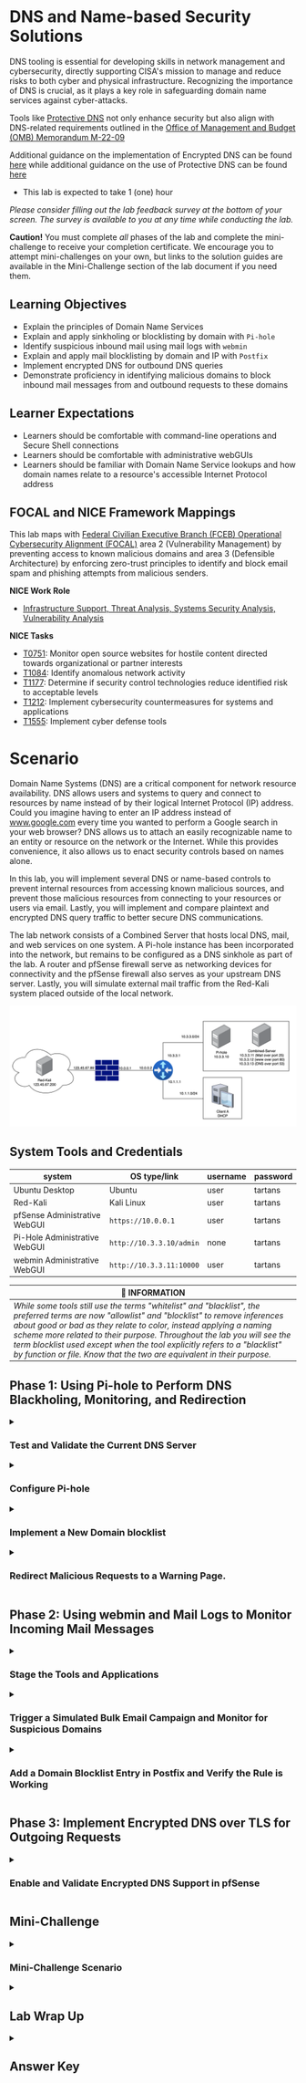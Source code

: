 # DNS and Name-based Security Solutions

DNS tooling is essential for developing skills in network management and cybersecurity, directly supporting CISA's mission to manage and reduce risks to both cyber and physical infrastructure. Recognizing the importance of DNS is crucial, as it plays a key role in safeguarding domain name services against cyber-attacks.

Tools like <a href="https://www.ci.protectivedns.cisa.gov/" target="_blank">Protective DNS</a> not only enhance security but also align with DNS-related requirements outlined in the <a href="https://www.whitehouse.gov/wp-content/uploads/2022/01/M-22-09.pdf" target="_blank">Office of Management and Budget (OMB) Memorandum M-22-09</a>

Additional guidance on the implementation of Encrypted DNS can be found <a href="https://www.cisa.gov/news-events/news/cisa-publishes-encrypted-dns-implementation-guidance-federal-agencies" target="_blank">here</a> while additional guidance on the use of Protective DNS can be found <a href="https://www.cisa.gov/resources-tools/services/protective-domain-name-system-resolver" target="_blank">here</a>

 - This lab is expected to take 1 (one) hour

*Please consider filling out the lab feedback survey at the bottom of your screen. The survey is available to you at any time while conducting the lab.*

**Caution!** You must complete _all_ phases of the lab and complete the mini-challenge to receive your completion certificate. We encourage you to attempt mini-challenges on your own, but links to the solution guides are available in the Mini-Challenge section of the lab document if you need them.

## Learning Objectives

 - Explain the principles of Domain Name Services
 - Explain and apply sinkholing or blocklisting by domain with `Pi-hole`
 - Identify suspicious inbound mail using mail logs with `webmin`
 - Explain and apply mail blocklisting by domain and IP with `Postfix`
 - Implement encrypted DNS for outbound DNS queries
 - Demonstrate proficiency in identifying malicious domains to block inbound mail messages from and outbound requests to these domains

## Learner Expectations

 - Learners should be comfortable with command-line operations and Secure Shell connections
 - Learners should be comfortable with administrative webGUIs
 - Learners should be familiar with Domain Name Service lookups and how domain names relate to a resource's accessible Internet Protocol address

## FOCAL and NICE Framework Mappings

This lab maps with <a href="https://www.cisa.gov/resources-tools/resources/federal-civilian-executive-branch-fceb-operational-cybersecurity-alignment-focal-plan" target="_blank">Federal Civilian Executive Branch (FCEB) Operational Cybersecurity Alignment (FOCAL)</a> area 2 (Vulnerability Management) by preventing access to known malicious domains and area 3 (Defensible Architecture) by enforcing zero-trust principles to identify and block email spam and phishing attempts from malicious senders.

**NICE Work Role**

- <a href="https://niccs.cisa.gov/workforce-development/nice-framework" target="_blank">Infrastructure Support, Threat Analysis, Systems Security Analysis, Vulnerability Analysis</a>

**NICE Tasks**

- <a href="https://niccs.cisa.gov/workforce-development/nice-framework" target="_blank">T0751</a>: Monitor open source websites for hostile content directed towards organizational or partner interests
- <a href="https://niccs.cisa.gov/workforce-development/nice-framework" target="_blank">T1084</a>: Identify anomalous network activity
- <a href="https://niccs.cisa.gov/workforce-development/nice-framework" target="_blank">T1177</a>: Determine if security control technologies reduce identified risk to acceptable levels
- <a href="https://niccs.cisa.gov/workforce-development/nice-framework" target="_blank">T1212</a>: Implement cybersecurity countermeasures for systems and applications
- <a href="https://niccs.cisa.gov/workforce-development/nice-framework" target="_blank">T1555</a>: Implement cyber defense tools

<!-- cut -->

# Scenario

Domain Name Systems (DNS) are a critical component for network resource availability. DNS allows users and systems to query and connect to resources by name instead of by their logical Internet Protocol (IP) address. Could you imagine having to enter an IP address instead of www.google.com every time you wanted to perform a Google search in your web browser? DNS allows us to attach an easily recognizable name to an entity or resource on the network or the Internet. While this provides convenience, it also allows us to enact security controls based on names alone.

In this lab, you will implement several DNS or name-based controls to prevent internal resources from accessing known malicious sources, and prevent those malicious resources from connecting to your resources or users via email. Lastly, you will implement and compare plaintext and encrypted DNS query traffic to better secure DNS communications.

The lab network consists of a Combined Server that hosts local DNS, mail, and web services on one system. A Pi-hole instance has been incorporated into the network, but remains to be configured as a DNS sinkhole as part of the lab. A router and pfSense firewall serve as networking devices for connectivity and the pfSense firewall also serves as your upstream DNS server. Lastly, you will simulate external mail traffic from the Red-Kali system placed outside of the local network.

![network-diagram-355051484.png](./img/network-diagram.png)

## System Tools and Credentials

| system | OS type/link |  username | password |
|--------|---------|-----------|----------|
| Ubuntu Desktop | Ubuntu |user | tartans|
| Red-Kali | Kali Linux | user | tartans |
| pfSense Administrative WebGUI | `https://10.0.0.1` | user | tartans |
| Pi-Hole Administrative WebGUI | `http://10.3.3.10/admin` | none | tartans |
| webmin Administrative WebGUI | `http://10.3.3.11:10000` | user | tartans |

| &#128270; INFORMATION |
|---|
|_While some tools still use the terms "whitelist" and "blacklist", the preferred terms are now "allowlist" and "blocklist" to remove inferences about good or bad as they relate to color, instead applying a naming scheme more related to their purpose. Throughout the lab you will see the term blocklist used except when the tool explicitly refers to a "blacklist" by function or file. Know that the two are equivalent in their purpose._ |


## Phase 1: Using Pi-hole to Perform DNS Blackholing, Monitoring, and Redirection

<details>
<summary>
<h3>Test and Validate the Current DNS Server</h3>
</summary>
<p>

1. Open the `Ubuntu-Desktop` and open the Terminal from the left-hand side menu:

![terminal-icon-1116920847.png](./img/terminal-icon.png)

Currently, the combined server offers DNS at IP address 10.3.3.13. You can perform DNS lookups by pointing directly to this IP as the name server. We will lookup the hostnames of the mail and web services installed on the combined server to verify their IP addresses match the network diagram and to verify that local DNS is working as intended. 

| &#128736; NSLOOKUP |
|---|
|_`nslookup` is a lookup tool that responds with the logical IP address of the requested resource. For example, if you looked up `www.google.com`, nslookup will query the DNS server and respond with the IP address for `www.google.com`._ |

2. (**Ubuntu-Desktop, Terminal**) In the terminal type the following command:

```
nslookup mail.lab.net 10.3.3.13
```

The command `nslookup` will perform a DNS query for the provided hostname, "mail.lab.net", from the DNS server at 10.3.3.13. The 

![s01-image1-1400398984.png](./img/s01-image1.png)

The DNS server responds with mail.lab.net's IP address of 10.3.3.11

3. (**Ubuntu-Desktop, Terminal**) Repeat the step above for the hostname "web.lab.net".

![s01-image2-1592338747.png](./img/s01-image2.png)

The DNS server responds with web.lab.net's IP address of 10.3.3.12

4. (**Ubuntu-Desktop, Terminal**) Finally, attempt one of these lookups without pointing to the nameserver of 10.3.3.13 explicitly. For example:

```
nslookup web.lab.net
```

This lookup will eventually timeout with an error that 10.3.3.10, our Pi-hole instance, is unreachable.

![s01-image3-1723772375.png](./img/s01-image3.png)

Let's investigate why.

5. (**Ubuntu-Desktop, Terminal**) View Ubuntu-Desktop's current DNS server settings by viewing the resolv.conf file. Use the sudo password of `tartans` if prompted.

```
sudo less /etc/resolv.conf
```

![s01-image3-269376697.png](./img/s01-image3.png)

The resolv.conf file lists the nameservers set for the system. In this case, our system is already configured to use the address of Pi-hole (10.3.3.10) by default. The reason our lookups fail is because Pi-hole is receiving requests directly and has not yet been configured to forward our requests to the DNS server. To close the resolv.conf file, press `Q` on your keyboard. 

The next section will explain Pi-hole in detail and walk you through the process for integrating Pi-hole into the DNS querying process.

</p>
</details>

<details>
<summary>
<h3>Configure Pi-hole</h3>
</summary>
<p>

| &#128736; PI-HOLE |
|---|
|_<a href="https://pi-hole.net/" target="_blank">Pi-hole</a> is an open-source proxy of sorts for DNS queries on the network. The lab systems are pre-configured to use Pi-hole as their primary DNS server. Pi-hole then forwards this request to the DNS server for processing. Pi-hole not only logs each request for later review but also affords the capability to sinkhole DNS queries that are destined for known malicious domains. Blackholing the query prevents it from ever being sent to the DNS server. In essence, Pi-hole has captured the request, marked it as disallowed, and sunk it. This protects the system or user making the query from reaching the malicious destination without manual intervention. Pi-hole is primarily used to block malicious ads within webpages. It can also be used to block domains and sites by name as well as redirect the user to an alternate site with additional DNS configurations._ |

*NOTE: It is normal that the default browser page of `https://skills.hub` will fail to load until you complete the following steps. Once you complete step 7, the page will load normally.*

1. (**Ubuntu-Desktop**) Open Firefox and browse to the Pi-hole administration webGUI at `http://10.3.3.10/admin`

2. (**Ubuntu-Desktop, Firefox**) Login with the password `tartans` at the Pi-hole login prompt. You do not need to specify a username.

![s01-image5-1396175829.png](./img/s01-image5.png)

Once logged in, you should see the Pi-hole Dashboard.

![s01-image6-452007333.png](./img/s01-image6.png)

| &#128270; INFORMATION |
|---|
|_The Pi-hole Dashboard provides several metrics for monitoring DNS queries across the network. Pi-hole keeps track of queries over time and by system.<br><br> - The Query Log page allows you to search for a specific domain or client name.<br> - The Adlists page allows you to point to or add your own Adlists for known malicious content to block.<br> - The Disable Blocking option allows you to temporarily or indefinitely suspend domain blocking.<br> - The Local DNS page allows you to add your own custom DNS responses for certain domains or resource lookups. This could be useful if you need to bypass your local DNS server to provide a different response._ |

3. (**Ubuntu-Desktop, Firefox**) First, you will configure the DNS server chain that Pi-hole will use to perform its queries. Click `Settings` entry from the left-side menu.

4. (**Ubuntu-Desktop, Firefox**) Next, click on the `DNS` tab at the top of the Settings menu.

5. (**Ubuntu-Desktop, Firefox**) Here you will configure the DNS servers that Pi-hole will query when it receives a request from a client system. In the `Upstream DNS Servers` section, enter `10.3.3.13` in the field for `Custom 1` and enter `10.0.0.1` in the field for `Custom 2`. Also check the box for each entry to enable it in the chain.

![s01-image7-1116663274.png](./img/s01-image7.png)

This configuration tells Pi-hole to first ask the DNS server at 10.3.3.13 to resolve queried names. If the local DNS server does not contain a record for the requested item, it will then ask the upstream DNS server running on pfSense at 10.0.0.1. If either responds with the IP address of the requested item, Pi-hole will respond to the requesting client.

6. (**Ubuntu-Desktop, Firefox**) Select the option in the Interface settings section to `Permit all origins` since we are using Pi-hole in a safe lab environment. This allows us to query Pi-hole for DNS requests from anywhere within our network.

![s01-image8-635246715.png](./img/s01-image8.png)

In a real-world setup, you might use multiple Pi-hole instances, one per network segment. Otherwise, firewall and network access control lists could be used to restrict who can make requests to Pi-hole.

7. (**Ubuntu-Desktop, Firefox**) Once you have made these changes, scroll down to the bottom of the DNS settings page and click the blue `Save` button.

8. (**Ubuntu-Desktop, Terminal**) Return to the Terminal or open a new instance if necessary. Perform a new lookup like before, but this time, do not point to the DNS server at 10.3.3.13. Allow Pi-hole to respond on its behalf.

```
nslookup web.lab.net
```

![s01-image9-496353110.png](./img/s01-image9.png)

This time the lookup succeeds, and you will notice that the responding server is the address of Pi-hole, 10.3.3.10. This also has the added benefit of obfuscating the actual DNS server's IP address, which could provide additional security benefits.

Now that DNS is forwarding properly through Pi-hole, you can implement and test a blocked domain resource lookup.

</p>
</details>


<details>
<summary>
<h3>Implement a New Domain blocklist</h3>
</summary>
<p>

For the purpose of this lab a simple web site has been configured at `web.lab.net`.

1. (**Ubuntu-Desktop, Firefox**) In Firefox, open a new tab and browse to the local website at `web.lab.net`.

![s01-image10-705250240.png](./img/s01-image10.png)

You will see three tabs across the top of the page. Feel free to explore these pages.

 - The Home page is the landing page
 - The Ads page will display two example advertisements within the page
 - The Warning page will be used in the next section of the lab

2. (**Ubuntu-Desktop, Firefox, Local Web Site**) Browse to the Ads page and notice there are two ads present: a "safe" ad and a malicious one.

![s01-image11-684212146.png](./img/s01-image11.png)

If the malicious ad was actually malicious, we may have been presented with inappropriate content or worse, the ad might contain scripts that triggered in the background without us knowing.

| &#129513; WEBPAGES |
|---|
|_When you browse to a webpage your system first requests and downloads the main HTML (Hypertext Markup Language) structure of the page. Then, based on the contents of the HTML page, your system will request and download any further content that might be hosted by an additional party or service, such as ad content. Examples of this might be iframes and other types of embedded content, like images and video._ |

3. (**Ubuntu-Desktop, Firefox, Local Web Site**) Right-click within the malicious ad's box and select `View Page Source`. You should see the HTML of the ad displayed in a new tab. Pay attention to the following section.

![s01-image12-1355282806.png](./img/s01-image12.png)

Note that the iframe for the malicious ad is pointing to `www.malicious-ad.com`.

Next, you will block this content using Pi-hole so that the request from your local system to the malicious domain is never made.

4. (**Ubuntu-Desktop, Firefox, Pi-hole Admin Page**) Return to the Firefox tab for Pi-hole's administration page or open a new tab and browse to `http://10.3.3.10/admin`. Use the password `tartans`, if needed, to login.

5. (**Ubuntu-Desktop, Firefox, Pi-hole Admin Page**) Click `Domains` tab from the left-side menu.

Here you can add malicious domains manually that are not part of an already published list.

**Knowledge Check Question 1:** *Review the domains currently in the blocklist and answer Knowledge Check Question 1 by submitting the full name of the domain.*


6. (**Ubuntu-Desktop, Firefox, Pi-hole Admin Page**) In the `Domain:` field add the domain name of the malicious ad, `www.malicious-ad.com`, and then click on `Add to Blacklist`.

![s01-image13-382523057.png](./img/s01-image13.png)

If we were sure that the entire domain of malicious-ad.com was unsafe, we could leave off the "www." and block the entire wildcard domain, meaning anything that ended in `malicious-ad.com` would also be blocked.

7. (**Ubuntu-Desktop, Firefox, New Tab**) In a new tab, browse to `http://www.malicious-ad.com`. What happens?


![s01-image14-1493941272.png](./img/s01-image14.png)

The page is now blocked because the request for the domain's lookup was also blocked. Thus, we never received the content from the malicious domain.

8. (**Ubuntu-Desktop, Terminal**) Return to the Terminal and perform a lookup for `www.malicious-ad.com`.

```
nslookup www.malicious-ad.com
```

![s01-image46-1212150708.png](./img/s01-image46.png)

The server responds with 0.0.0.0 as a null response due to the query for this domain being rejected by the blocklist.

9. (**Ubuntu-Desktop, Firefox, Local Web Site**) Return to the tab displaying the Ads page of the local web site and refresh the page. What happens? *Note that you may need to refresh the page a few times or wait for a minute or two before the cached page expires.*

![s01-image15-104874109.png](./img/s01-image15.png)

You should see that while the rest of the content is displayed for the page and the safe ad, the malicious ad's iframe content is now blocked.

10. (**Ubuntu-Desktop, Firefox, Pi-hole Admin Page**) Return to the tab displaying the Pi-Hole administration page. Click on the `Dashboard` and notice that the `Queries Blocked` visualization is now showing data. Note that your data will look different than the screenshow below.

![s01-image16-340751705.png](./img/s01-image16.png)

11. (**Ubuntu-Desktop, Firefox, Pi-hole Admin Page**) Click on the link in the `Queries Blocked` visualization marked with `List Blocked Queries`. Here you can track all the malicious domain requests that have been blocked.

![s01-image17-1543296315.png](./img/s01-image17.png)

Note that you can see which client or system in your environment made the requests. This data might be of value to understand trends or commonalities in user behaviors to implement further security controls to help prevent malicious content or actions on the network.

</p>
</details>

<details>
<summary>
<h3>Redirect Malicious Requests to a Warning Page.</h3>
</summary>
<p>

An additional step you could take for commonly requested malicious pages might be a redirection page to warn users that their attempt to request a resource was blocked and logged. You could also implement this with other networking devices that act as web proxies.

| &#128270; INFORMATION |
|---|
|_Pi-hole used to include a redirection page for every blocklisted domain request by default. However, with the prevalence of HTTPS, this would become harder to implement with Pi-hole alone since the request would redirect to an unencrypted HTTP page during an HTTPS request (causing the browser to drop the connection).<br><br>Network and web-based proxies are better suited at redirecting blocked requests to a warning page, but for the sake of this lab, we can achieve the same outcome by redirecting the queries at the Pi-hole DNS service level._ |

1. (**Ubuntu-Desktop, Firefox, Pi-hole Admin Page**) Click on the `Local DNS` tab from the left-side menu of the Pi-hole administration page and then click on `DNS Records` in the exposed menu listings.

2. (**Ubuntu-Desktop, Firefox, Pi-hole Admin Page**) In the `Domain:` field enter `www.malicious-ad.com` and in the `IP Address:` field enter `10.3.3.15`.

![s01-image18-982394761.png](./img/s01-image18.png)

This setting will automatically preempt any requests for `www.malicious-ad.com` to the DNS server and instead respond with the IP address of 10.3.3.15 for this resource. 

A website has been configured at 10.3.3.15 that provides the warning page.

3. (**Ubuntu-Desktop, Firefox, Pi-hole Admin Page**) Click on the `Domains` tab from the left-side menu.

4. (**Ubuntu-Desktop, Firefox, Pi-hole Admin Page**) For the time being, click on the green `Enabled` button next to the entry for `www.malicious-ad.com` so we can instead perform a redirection. This action will disable blocking of just this domain, otherwise the redirect would fail.

5. (**Ubuntu-Desktop, Firefox, New Tab**) In a new tab, browse again to `http://www.malicious-ad.com`. This time you should be redirected to the warning page hosted by 10.3.3.15 instead of seeing an error message.

![s01-image19-132351903.png](./img/s01-image19.png)

As you may have guessed, when redirecting lookups for the domain name only, we leave the possibility that someone could still retrieve the contents of `www.malicious-ad.com` by its IP address. If we were to redirect queries for a malicious domain in this manner, you would also want to block access to the domain at the firewall or other networking device. This would achieve both goals of informing the user that they attempted to access a malicious site and prevent access to the actual resource.

| &#129513; REDIRECTIONS |
|---|
|_Redirections could also be useful for redirecting general traffic destined for external resources. Since local DNS records typically only provide responses to queries about local resources, redirecting an external resource before the request leaves your network is a powerful security control. Think about the hype surrounding current Large Language Models such as chatGPT. If chatGPT was disallowed by policy, you could add a DNS query that might redirect a local user to an internal LLM instead of allowing them to browse to the official chatGPT site, or simply blocking it without an explanation._ |

#### Grading Check

(**Ubuntu-Desktop, Firefox, New Tab**) To check your work, browse to the grading page at `https://skills.hub/lab/tasks` or `(https://10.5.5.5/lab/tasks)` from the Ubuntu-Desktop. Click the `Submit/Re-Grade Tasks` button to trigger the grading checks. Refresh the results after a few moments to see your results.

These two checks will verify that you were able to achieve both results during your lab attempt.

![grading1-686496101.png](./img/grading1.png)

Grading Check 1: Successfully blocked traffic to `www.malicious-ad.com`
 - `www.malicious-ad.com` was added to the Domains blocklist in Pi-hole
 - Requests in the browser for `www.malicious-ad.com` were blocked by Pi-hole

Grading Check 2: Successfully redirected the traffic for `www.malicious-ad.com` to the warning page
 - A local DNS entry was added to redirect `www.malicious-ad.com` to 10.3.3.15
 - The entry for `www.malicious-ad.com` in the Domain blocklist was disabled
 - Browsing to `www.malicious-ad.com` redirects to the warning page at 10.3.3.15

`Copy the token or flag strings to the corresponding question submission field to receive credit.`

`You should complete all phase 1 tasks before moving on to phase 2.`

</p>
</details>

## Phase 2: Using webmin and Mail Logs to Monitor Incoming Mail Messages

<details>
<summary>
<h3>Stage the Tools and Applications</h3>
</summary>
<p>

| &#128736; SMTP |
|---|
|_The lab environment uses Postfix as its SMTP (Simple Mail Transport Protocol) mail server/service. Postfix is simple to setup, easy to use and affords the ability to allow or deny incoming mail messages based on source domain or client IP. Each mail service will differ. Commercial examples such as Microsoft Exchange and free-to-use public options such as Google or Yahoo mail have their own suite of security tools and options. You can apply the same concepts taught in this lab to other mail services and applications._|

You will begin by staging the various tools for this phase of the lab.

1. (**Ubuntu-Desktop, Firefox, New Tab**) Browse to the webmin webGUI at `http://10.3.3.11:10000`. Ignore and click through any certificate warnings. Use the username `user` and the password `tartans`.

![s01-image21-504652288.png](./img/s01-image21.png)

2. (**Ubuntu-Desktop, Firefox, webmin Landing Page**) Expand the `System` heading from the left side menu and click on `System Logs`.

![s01-image22-1947101837.png](./img/s01-image22.png)

3. (**Ubuntu-Desktop, Firefox, webmin System Logs Page**) Filter for only the mail.log file by selecting it from the dropdown and change the last log count to 25. This amount will be sufficient for our purposes.

![s01-image23-2002845928.png](./img/s01-image23.png)

The log entries contain useful information:
 - The `to=` entry lists the user the email message was sent to
 - The `from=` entry lists the sender's address, including a username and domain
 - The `client` entry will list the domain/host name of the client, if it can be resolved by DNS, and also its IP address

Review the logs currently in view. Do you notice anything suspicious? You should see multiple entries from a single source domain/client. This could be an indication of a spam or phishing campaign against users in your organization, albeit on a much smaller scale.

**Knowledge Check Question2:** *Based on the current mail logs, find the sender that has already sent messages to a user in your organization and submit this sender's full address in the corresponding question.*

4. (**Ubuntu-Desktop**) Open a new Terminal from the left-hand side menu: 
![terminal-icon-1116920847.png](./img/terminal-icon.png)

5. (**Ubuntu-Desktop, Terminal**) Connect to the Mail Server via Secure Shell (SSH), type and enter "Yes" when asked if you are sure you want to connect, and use the password `tartans` when asked:

```
ssh user@10.3.3.11
```

![s01-image24-189626732.png](./img/s01-image24.png)

The terminal's command prompt should change to the `user@combined-server` context, verifying that you are now interacting with the command line of the server.

![s01-image25-2014761851.png](./img/s01-image25.png)

</p>
</details>


<details>
<summary>
<h3>Trigger a Simulated Bulk Email Campaign and Monitor for Suspicious Domains</h3>
</summary>
</p>

| &#9888; NOTE |
|---|
|_The next few steps of the lab will require you to rotate between the various systems and tools in the following process loop:<br><br> - *Run a mail sending script on Red-Kali to send some test emails*<br> - *Identify the malicious domain using mail logs via webmin*<br> - *Modify the Postfix blocklist via SSH in the Terminal*<br> - *Re-run the mail sending script on Red-Kali to test the new blocklist rule(s)*<br> - *Review the results in the mail logs via webmin*<br><br>*Each instruction will be preceded by the system and application you need to be in before executing. Pay close attention to these marking as you complete each step.*_ |

1. Open the `Red-Kali` console and, if needed, log on with the credentials of `user` | `tartans`

2. (**Red-Kali**) Open the Terminal from the top menu bar.

You will use the Terminal to trigger a Python script that sends bulk email messages to users in your network. The script uses the following options that will be provided to you at each use:

 - `-s` : Specifies the sender's email address and domain
 - `-r` : Specifies the recipient's email address, or a file containing a list of recipient addresses
 - `-p` : Specifies the email server port
 - `-S` : Specifies the email server IP address
 - `-n` : Specifies how many emails to send the user, or user list
 - `-c` : Specifies the subject and body content of the message

3. (**Red-Kali, Terminal**) Execute the email script with the following command. You may use the clipboard feature to copy and paste the command or type it in full.

```
python3 send_mail1.py -s badguy@baddomain.com -r jsmith@lab.net -p 25 -S 123.45.67.89 -n 10 -c '{"subject":"Malicious Message","body":"This is the message"}'
```

![s01-image26-750092927.png](./img/s01-image26.png)

4. (**Ubuntu-Desktop, Firefox, webmin System Logs Page**) Return to the webmin tab and click the blue Filter button. You should notice that the mail logs have flagged the sender's username and domain, as well as the IP address of the client that sent the email.

![s01-image29-1121162808.png](./img/s01-image29.png)

Now we have enough information to create a blocklist by learning the domain of the user and the IP address of the sender.

</p>
</details>

<details>
<summary>
<h3>Add a Domain Blocklist Entry in Postfix and Verify the Rule is Working</h3>
</summary>
</p>

1. (**Ubuntu-Desktop, Terminal, SSH Session to Combined-Server**) Change directories to the Postfix directory.

```
cd /etc/postfix
```

| &#128204; REMINDER |
|---|
|_Postfix will use a file titled "blacklist", as this is preconfigured in the postfix settings. The term "blocklist" can be interchanged for the purpose of this file, though you should not change the filename itself, or the commands listed in the next section._ |

2. (**Ubuntu-Desktop, Terminal, SSH Session to Combined-Server**) Open the blocklist file for editing with the following command, using the password of `tartans` when prompted.

```
sudo nano /etc/postfix/blacklist
```

3. (**Ubuntu-Desktop, Terminal, SSH Session to Combined-Server**) Add the domain of the malicious sender, `baddomain.com` and also the IP address of the client for good measure, `123.45.67.202`. Use the structure already provided in the file and enter each item on its own line.

```
baddomain.com   REJECT
123.45.67.202   REJECT
```

![s01-image30-240839757.png](./img/s01-image30.png)

4. (**Ubuntu-Desktop, Terminal, SSH Session to Combined-Server**) Press `CTRL+X` to save, type and enter `Y` to confirm, and then press `Enter` to confirm the same filename.

This will update our blocklist file but there is one more step to ensure Postfix can act upon it. You must use the `postmap` command to process the names and addresses in the blocklist file into a more efficient data structure for Postfix to use when processing incoming messages. To do this, you will use the hashing option with postmap.

5. (**Ubuntu-Desktop, Terminal, SSH Session to Combined-Server**) Enter the following command to process your blocklist file, where `hash` is the selected conversion type and `blacklist` is the name of the file to process.

```
sudo postmap hash:blacklist
```

If successful, the process will create a file called `blacklist.db` in the same directory. You can view whether this file exists with the `ls` command.

![s01-image31-394589879.png](./img/s01-image31.png)

| &#128270; INFORMATION |
|---|
|_Postfix has been pre-configured to leverage this blocklist when processing client, sender, and recipient rules. Client rules apply directly to the domain/IP of the client sending a message. Sender rules apply directly to the username and domain address in the "from" line of the message. Recipient rules apply to the username and domain address in the "To" line of the message. While you could apply different rule files to each item, the lab applies the same blocklist to all 3 since the needs are aligned._ |

Now you are ready to rerun the mail script from Red-Kali and test whether the messages are blocked.

6. (**Red-Kali, Terminal**) Return to the Red-Kali system, but this time execute the email script using `send_mail2.py`. You can simply press the Up arrow within the terminal, change the script filename from `send_mail1.py` to `send_mail2.py`, and press `Enter` to run the same script again. The full command, should you need it, is:

```
python3 send_mail2.py -s badguy@baddomain.com -r jsmith@lab.net -p 25 -S 123.45.67.89 -n 10 -c '{"subject":"Malicious Message","body":"This is the message"}'
```

This script uses a different IP address for the client than before. This lets us test if domain blocking is working by itself.

Notice in the failure message that the sender address was rejected due to the bad domain of `baddomain.com`.

![s01-image32-15907769.png](./img/s01-image32.png)

7. (**Ubuntu-Desktop, Firefox, webmin System Logs Page**) Return to the webmin tab and click the blue `Filter` button again to refresh the results. You can confirm that these attempts were indeed blocked with the message `Sender address rejected`, even though the IP address of the client was changed to 123.45.67.201.

![s01-image47-1066267674.png](./img/s01-image47.png)

This validates that even though the sender used a different address than 123.45.67.202, the incoming mail was still blocked based solely on the domain of the sender's address including badddomain.com.

Let's next validate that we can also block incoming messages by IP address.

8. (**Red-Kali, Terminal**) Let's test that we can also block by that suspicious IP address `123.45.67.202`. This time you will use `send_mail3.py` to test the original IP address but use a different and allowed sender address domain.

You can simply press the Up arrow within the terminal, change the script filename from `send_mail2.py` to `send_mail3.py`, change the sender address from `badguy@baddomain.com` to `badguy@gooddomain.com`, and press `Enter` to run the same script again. The full command, should you need it, is:

```
python3 send_mail3.py -s badguy@gooddomain.com -r jsmith@lab.net -p 25 -S 123.45.67.89 -n 10 -c '{"subject":"Malicious Message","body":"This is the message"}'
```

Notice the same failure message as before.

![s01-image33-296360553.png](./img/s01-image33.png)

9. (**Ubuntu-Desktop, Firefox, webmin System Logs Page**) Return to the webmin tab and click the blue `Filter` button again to refresh the results. You can confirm that these attempts were indeed blocked with the message `Client host rejected`, even though the domain was changed to `gooddomain.com`.

![s01-image34-1240459179.png](./img/s01-image34.png)

This validates that even though the sender used a different domain than baddomain.com, the incoming mail was still blocked based solely on the IP address of the sender's client system.

The ability to monitor incoming mail messages for any suspicious sender domains is a crucial integration with domain name-based security controls. The additional flexibility to also block a sender by IP address adds another layer of protection if the domain ever changes but the source IP does not. Blocking by IP also helps prevent spoofed senders from getting through.

#### Grading Check

(**Ubuntu-Desktop, Firefox, New Tab**) To check your work, browse to the grading page at `https://skills.hub/lab/tasks` or `(https://10.5.5.5/lab/tasks)` from the Ubuntu-Desktop. Click the `Submit/Re-Grade Tasks` button to trigger the grading checks. Refresh the results after a few moments to see your results.

![s01-image50-161114832.png](./img/s01-image50.png)

Grading Check 3: Successfully implement a mailing blocklist for the domain `baddomain.com` and the IP address `123.45.67.202`
 - Incoming mail messages sent from anything@baddomain.com are denied or were denied at least once based on the mail logs, regardless of the IP address of the client
 - Incoming mail messages sent from 123.45.67.202 are denied or were denied at least once based on the mail logs, regardless of the domain of the sender

`Copy the token or flag strings to the corresponding question submission field to receive credit.`

`You should complete all phase 2 tasks before moving on to phase 3.`

</p>
</details>

## Phase 3: Implement Encrypted DNS over TLS for Outgoing Requests

<details>
<summary>
<h3>Enable and Validate Encrypted DNS Support in pfSense</h3>
</summary>
</p>

| &#128270; INFORMATION |
|---|
|_As you will see in the upcoming steps, DNS requests are not encrypted when using the standard UDP port of 53. The current DNS server is not encrypting our local requests. This means every domain or resource that you look up is visible to anyone sniffing your local network traffic.<br><br>It is relatively uncommon to need to encrypt local DNS traffic that never leaves your network. DNS queries leaving your network in cleartext can expose the resources, domains, and websites that you frequent to others. This information could be used to craft higher quality phishing emails and provides more information about the users of a network and their behaviors. This also exposes the traffic to adversary-in-the-middle or spoofing attacks.<br><br>Encrypting outbound DNS is a smart move that can help hide tour DNS queries from network traffic analyzers, without sacrificing functionality or efficiency._ |

pfSense has been serving as our simulated upstream DNS server within the lab environment. Implementing encrypted DNS is typically something that your service provider, VPN/proxy service, or IT staff would already provide. However, it's a valuable lesson to see it in action and validate that you cannot view the same information in a packet capture.

| &#129513; KEY POINT - UPSTREAM DNS |
|---|
|_A local DNS server will query an upstream DNS server when it cannot resolve a domain name. Commonly the upstream DNS server is outside of your local network and hosted by your internet service provider (ISP) or another third-party on the public internet. In steps 1 through 4 you will be enabling services to support encrypted DNS within the lab environment. Typically these configurations would already be implemented by the upstream DNS provider if DNS encryption is available._ |

1. (**Ubuntu-Desktop, Firefox, New Tab**) Browse to the pfSense Admin webGUI at `https://10.0.0.1`, ignore and bypass any certificate warnings, and login with the credentials: `user` | `tartans`

2. (**Ubuntu-Desktop, Firefox, pfSense Admin webGUI**) Click on the `Services` tab and select `DNS Resolver`.

![s01-image35-178364480.png](./img/s01-image35.png)

You will be presented with the settings for the upstream DNS resolver.

3. (**Ubuntu-Desktop, Firefox, pfSense Admin webGUI**) Make the following modifications as you scroll down the page, enabling Secure Shell/Transport Layer Security (SSL/TLS) encryption support for DNS.

 - Check the box next to `Enable SSL/TLS Service`

![s01-image36-420550788.png](./img/s01-image36.png)

 - Change the `SSL/TLS Certificate` to `Encrypted DNS` from the dropdown menu. This file was pre-generated for you. If a certificate did not already exist, you would need to create one to complete the TLS handshake (an example of this is provided at the end of this step).

![s01-image37-583682002.png](./img/s01-image37.png)

 - Note the SSL/TLS Listen port of `853` but do not change it. This is the default/standard port for DNS over TLS.

 - Scroll down further to the `Custom options` field and add the following lines beneath the existing lines, but do not remove any of the existing lines. This tells the service which files to use for the TLS certificate and key.

  ```
  tls-service-key: "/var/unbound/encrypteddns.key"
  tls-service-pem: "/var/unbound/encrypteddns.pem"
  ```

![s01-image38-478183555.png](./img/s01-image38.png)

Again, the certificate (.pem) and key files were pregenerated for you and are already placed at the listed location on the firewall's file system.

| &#128270; INFORMATION |
|---|
|_To create the TLS certificate files you could use the following command: `openssl req -newkey rsa:2048 -nodes -keyout newtlskey.key -x509 -days 365 -out newtlspem.pem`. these files are ready for use as soon as they are generated. Once generated, simply copy the files to the required system and point to them in any configuration files that require them._ |

4. (**Ubuntu-Desktop, Firefox, pfSense Admin webGUI**) Review that you have correctly made all the changes listed in the step above and click the blue `Save` button. Afterwards, scroll to the top of the page and click the green `Apply Changes` button as well.

![s01-image39-1323511567.png](./img/s01-image39.png)

You will see a new message at the top of the page that states that the changes have been applied successfully.

Time to test whether our changes were successful.

5. (**Ubuntu-Desktop, Terminal**) Open a new Terminal like before and use the `dig` command, which supports encrypted lookups, to perform a lookup of our old friend, `www.malicious-ad.com`; this time using the encrypted method over TLS.

With the dig command you can specify the DNS server, 10.0.0.1, the server's port, 853, and that you want to use TLS.

```
dig @10.0.0.1 -p 853 +tls www.malicious-ad.com
```

![s01-image44-209669864.png](./img/s01-image44.png)

If you see the response above then DNS over TLS is working properly. If you receive an error stating "no servers could be reached," go back and double check that the pfSense DNS Resolver settings match the steps above and that they have been properly saved and applied. Then try again.

6. (**Ubuntu-Desktop, Terminal**) Open a second Terminal like before and open Wireshark with the following command. We use the `sudo` option here rather than simply opening the application because Wireshark requires root or administrator privileges in order to sniff traffic. Leave this terminal window open as closing it will also close Wireshark.

Use the password of `tartans` if prompted.


```
sudo wireshark
```

Wireshark should then launch normally. 

7. (**Ubuntu-Desktop, Wireshark**) Double-click on the `ens32` interface listing and then Wireshark will start sniffing traffic on this interface.

![s01-image40-1208603183.png](./img/s01-image40.png)

8. (**Ubuntu-Desktop, Wireshark**) In the Filter field (where it says "Apply a display filter"), type `dns and ip.addr == 10.0.0.1` and press Enter to apply the filter. This filter makes it so we only see DNS requests made to the upstream DNS server (pfSense) at 10.0.0.1.

![s01-image41-978823293.png](./img/s01-image41.png)

Since we have not sent any requests to the DNS Resolver since starting the capture, seeing 0 packets present is normal.

9. (**Ubuntu-Desktop, Terminal**) Back in the Terminal not running Wireshark, perform a standard DNS lookup for `www.malicious-ad.com`.

```
nslookup www.malicious-ad.com 10.0.0.1
```

10. (**Ubuntu-Desktop, Wireshark**) Return to Wireshark and you should see the packets generated for this traffic. 

![s01-image42-416700790.png](./img/s01-image42.png)

Notice that several pieces of information are visible:
 - The queried domain/site of `www.malicious-ad.com`
 - The DNS server's response of `123.45.67.201`

11. (**Ubuntu-Desktop, Wireshark**) Click into the Filter field again and this time change the filter to `tcp.port == 853` to filter for only encrypted DNS over TLS traffic. You do not need to stop or restart the capture.

![s01-image43-145751740.png](./img/s01-image43.png)

12. (**Ubuntu-Desktop, Terminal**) Return to the Terminal not running Wireshark and rerun the dig lookup over TLS.

```
dig @10.0.0.1 -p 853 +tls www.malicious-ad.com
```

13. (**Ubuntu-Desktop, Wireshark**) Return to Wireshark and you should see the packets generated for this traffic. 

![s01-image45-974999469.png](./img/s01-image45.png)

This time, you will see many more packets due to the overhead heavy nature of TCP versus DNS' standard UDP protocol.

 - The first three packets in the sequence initiate the TCP three-way handshake of SYN->SYNACK -> ACK to establish the connection.
 - The next packet initiates the TLS connection and starts by specifying the cipher used to encrypt the traffic.
 - Eventually the connection is closed once the query is returned.

Notice that nowhere in the `Info` field is the requested resource name or IP address revealed. This means that if a bad actor were to sniff this DNS traffic they still would not gain any insight into the types of domains or resources that users are asking about.

#### Grading Check

(**Ubuntu-Desktop, Firefox, New Tab**) To check your work, browse to the grading page at `https://skills.hub/lab/tasks` or `(https://10.5.5.5/lab/tasks)` from the Ubuntu-Desktop. Click the `Submit/Re-Grade Tasks` button to trigger the grading checks. Refresh the results after a few moments to see your results.

![s01-image51-289966472.png](./img/s01-image51.png)

Grading Check 4: Successfully implement DNS over TLS at the pfSense firewall
 - DNS over TLS is working properly in the pfSense DNS Resolver
 - DNS requests over TLS are returning the correct information

`Copy the token or flag strings to the corresponding question submission field to receive credit.`

`You should complete all phase 3 tasks before moving on to the mini-challenge.`

</p>
</details>

## Mini-Challenge

<details>
<summary>
<h3>Mini-Challenge Scenario</h3>
</summary>
<p>

For the mini-challenge, your objective is to review mail logs and then add the malicious domains present to both the Postfix and Pi-hole blocklists.

To do this, a mailing script has been created for you.

1. Return to the **Red-Kali** console and open a Terminal.

2. (**Red-Kali, Terminal**) Execute the mini-challenge mail script with the following command:

```
python3 /home/user/minichallenge.py
```

![s01-image49-1998811457.png](./img/s01-image49.png)

The script will send several emails to your mail server. It will randomly select two malicious domains from a list and randomly select the recipients, so your output will look different from the screenshot above. You can run this script as many times as needed to test your work.

*A solution guide link is available following the grading section, should you need it.*

### Mini-challenge Objectives

Once the email script has been executed, you must do the following. Draw on your previous experience in the lab and apply the same concepts to the mini-challenge objectives:

 - 1. Review the mail logs using webmin and identify **two(2)** malicious sender domains. The malicious domains will send several email messages to multiple recipients in your organization. Remember to note only the domain portion of these addresses (i.e. everything after the @ symbol).
 - 2. Add these malicious domains to the Postfix blocklist file and rebuild the hashed blocklist database afterwards. You do not need to block by IP address for the mini-challenge, only by domain. This will block any future emails from senders at these domains.
 - 3. Add these domains to Pi-hole's blocklisted domains to prevent users from requesting and browsing to these malicious domains in the future.

The grading server will use IP address 10.5.5.5 to validate whether the emails are blocked. You can ignore any mail log messages regarding this client IP address.

*NOTE: Before running the grading check you could trigger the minichallenge.py email script again and see if the corresponding malicious emails are blocked in the mail logs. You can also perform nslookups of the malicious domains and verify that pi-hole is blocking the requests by providing the 0.0.0.0 IP address in the response.*

#### Mini-Challenge Grading Check

(**Ubuntu-Desktop, Firefox, New Tab**) To check your work, browse to the grading page at `https://skills.hub/lab/tasks` or `(https://10.5.5.5/lab/tasks)` from the Ubuntu-Desktop. Click the `Submit/Re-Grade Tasks` button to trigger the grading checks. Refresh the results after a few moments to see your results.

![s01-image52-181877477.png](./img/s01-image52.png)

Grading Check 5: Successfully implement a mailing blocklist for the domains identified from the mail logs
 - Both domains are present in the Postfix blocklist file
 - Incoming mail messages sent from these domains are denied

Grading Check 6: Successfully blocked traffic to the domains identified from the mail logs
 - The malicious domains were added to the Domains blocklist in Pi-hole
 - DNS lookups for these domains will respond with the 0.0.0.0 address

`Copy the token or flag strings to the corresponding question submission field to receive credit.`

*Please attempt the mini-challenge as best you can, but if you get stuck you can use the solution guide found <a href="https://github.com/cisagov/prescup-challenges/tree/main/skilling-continuation-labs/enhanced-security-with-dns-and-domain-name-based-solutions/solution/README.md" target="_blank">here</a> for assistance.*

</p>
</details>

<details>
<summary>
<h2>Lab Wrap Up</h2>
</summary>
<p>

### Conclusion

By completing this lab, you have become more familiar with leveraging DNS and name-based security controls to better protect your assets and users.

To recap:
 - You configured Pi-hole to proxy DNS requests made within your organization's network
 - You implemented a malicious domain blocklist and redirect using Pi-hole's domain blocking and DNS features
 - You implemented a Postfix blocklist using domain and IP address information found within mail logs to block future mail messages from these sources
 - You configured the upstream DNS resolver on pfSense to serve DNS over TLS, further protecting outbound DNS requests by encrypting the traffic from traffic sniffers

Skills exercised:
 - S0517: Skill in anticipating threats
 - S0596: Skill in encrypting network communications
 - S0641: Skill in reviewing logs
 - S0667: Skill in assessing security controls

Preventing unwanted access to external sites and blocking malicious or otherwise unwanted email messages certainly protects users, their systems, and the network. Malicious domains and email messages pose constant threats, but leveraging DNS and domain-based information to strengthen security—integrated within a defense-in-depth strategy—is essential for any organization.

### References

 - <a href="https://www.ci.protectivedns.cisa.gov/" target="_blank">Protective DNS</a>
 - <a href="https://www.cisa.gov/resources-tools/services/protective-domain-name-system-resolver" target="_blank">Protective DNS Resolver</a>
 - <a href="https://www.whitehouse.gov/wp-content/uploads/2022/01/M-22-09.pdf" target="_blank">Office of Management and Budget (OMB) Memorandum M-22-09</a>
 - <a href="https://www.cisa.gov/news-events/news/cisa-publishes-encrypted-dns-implementation-guidance-federal-agencies" target="_blank">Encrypted DNS</a>
 - <a href="https://pi-hole.net/" target="_blank">Pi-hole</a>
 - <a href="https://www.cisa.gov/resources-tools/resources/federal-civilian-executive-branch-fceb-operational-cybersecurity-alignment-focal-plan" target="_blank">Federal Civilian Executive Branch (FCEB) Operational Cybersecurity Alignment (FOCAL) Plan</a>
 - <a href="https://niccs.cisa.gov/workforce-development/nice-framework" target="_blank">NICE Framework</a>

</p>
</details>

<details>
<summary>
<h2>Answer Key</h2>
</summary>
<p>

**Knowledge Check Question 1**: *Which site is already blacklisted by Pi-hole?*

- The answer is randomized per lab session, but is always one of the following: *www.badware.com*, *www.evilindeed.com*, *www.notsosafe.com*, *www.returntosafety.com*, or *www.dangerahead.com*

**Knowledge Check Question 2**: *What username@domain has already sent emails to your mail server?*

- The answer is randomized per lab session, but is always one of the following: *jack@badguys.net*, *jill@malworm.com*, *sandra@malificent.org*, *brian@evildoer.com*, or *jenny@badware.com* 

</p>
</details>

